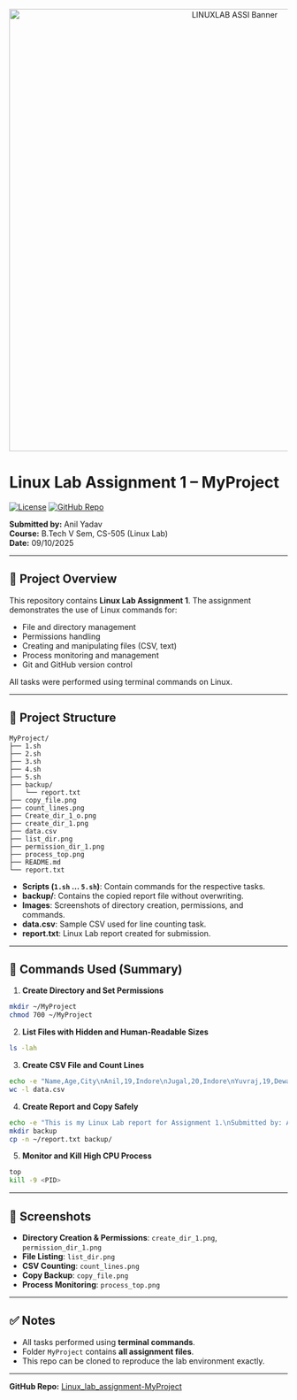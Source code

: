 <p align="center">
  <img src="banner.png" alt="LINUXLAB ASSI Banner" width="800">
</p>

# Linux Lab Assignment 1 – MyProject

[![License](https://img.shields.io/badge/License-MIT-red)](https://github.com/AnilYadav17/Linux_lab_assignment-MyProject)
[![GitHub Repo](https://img.shields.io/badge/GitHub-Repository-blue)](https://github.com/AnilYadav17/Linux_lab_assignment-MyProject)

**Submitted by:** Anil Yadav  
**Course:** B.Tech V Sem, CS-505 (Linux Lab)  
**Date:** 09/10/2025

---

## 📝 Project Overview
This repository contains **Linux Lab Assignment 1**. The assignment demonstrates the use of Linux commands for:

- File and directory management  
- Permissions handling  
- Creating and manipulating files (CSV, text)  
- Process monitoring and management  
- Git and GitHub version control  

All tasks were performed using terminal commands on Linux.

---

## 📂 Project Structure

```
MyProject/
├── 1.sh
├── 2.sh
├── 3.sh
├── 4.sh
├── 5.sh
├── backup/
│   └── report.txt
├── copy_file.png
├── count_lines.png
├── Create_dir_1_o.png
├── create_dir_1.png
├── data.csv
├── list_dir.png
├── permission_dir_1.png
├── process_top.png
├── README.md
└── report.txt
```

- **Scripts (`1.sh` … `5.sh`)**: Contain commands for the respective tasks.  
- **backup/**: Contains the copied report file without overwriting.  
- **Images**: Screenshots of directory creation, permissions, and commands.  
- **data.csv**: Sample CSV used for line counting task.  
- **report.txt**: Linux Lab report created for submission.

---

## 🚀 Commands Used (Summary)

1. **Create Directory and Set Permissions**
```bash
mkdir ~/MyProject
chmod 700 ~/MyProject
```

2. **List Files with Hidden and Human-Readable Sizes**
```bash
ls -lah
```

3. **Create CSV File and Count Lines**
```bash
echo -e "Name,Age,City\nAnil,19,Indore\nJugal,20,Indore\nYuvraj,19,Dewas" > data.csv
wc -l data.csv
```

4. **Create Report and Copy Safely**
```bash
echo -e "This is my Linux Lab report for Assignment 1.\nSubmitted by: Anil Yadav" > ~/report.txt
mkdir backup
cp -n ~/report.txt backup/
```

5. **Monitor and Kill High CPU Process**
```bash
top
kill -9 <PID>
```

---

## 📸 Screenshots

- **Directory Creation & Permissions**: `create_dir_1.png`, `permission_dir_1.png`  
- **File Listing**: `list_dir.png`  
- **CSV Counting**: `count_lines.png`  
- **Copy Backup**: `copy_file.png`  
- **Process Monitoring**: `process_top.png`

---

## ✅ Notes

- All tasks performed using **terminal commands**.  
- Folder `MyProject` contains **all assignment files**.  
- This repo can be cloned to reproduce the lab environment exactly.

---

**GitHub Repo:** [Linux_lab_assignment-MyProject](https://github.com/AnilYadav17/Linux_lab_assignment-MyProject)

